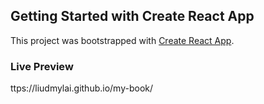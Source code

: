 ## Getting Started with Create React App
This project was bootstrapped with [Create React App](https://github.com/facebook/create-react-app).

### Live Preview
ttps://liudmylai.github.io/my-book/
